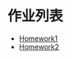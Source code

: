 # 作业列表

- [Homework1](https://github.com/CastleOnTheHill/SYSU-SWSAD-Homework/HW1)
- [Homework2](https://github.com/CastleOnTheHill/SYSU-SWSAD-Homework/HW2)